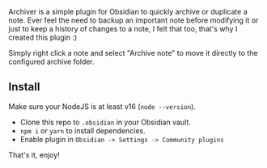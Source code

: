 Archiver is a simple plugin for Obsidian to quickly archive or duplicate a note. Ever feel the need to backup an important note before modifying it or just to keep a history of changes to a note, I felt that too, that's why I created this plugin :)

Simply right click a note and select "Archive note" to move it directly to the configured archive folder.

## Install

Make sure your NodeJS is at least v16 (`node --version`).

-   Clone this repo to `.obsidian` in your Obsidian vault.
-   `npm i` or `yarn` to install dependencies.
-   Enable plugin in `Obsidian -> Settings -> Community plugins`

That's it, enjoy!
